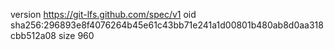 version https://git-lfs.github.com/spec/v1
oid sha256:296893e8f4076264b45e61c43bb71e241a1d00801b480ab8d0aa318cbb512a08
size 960
